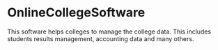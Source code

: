 # OnlineCollegeSoftware
This software helps colleges to manage the college data. This includes students results management, accounting data and many others.
